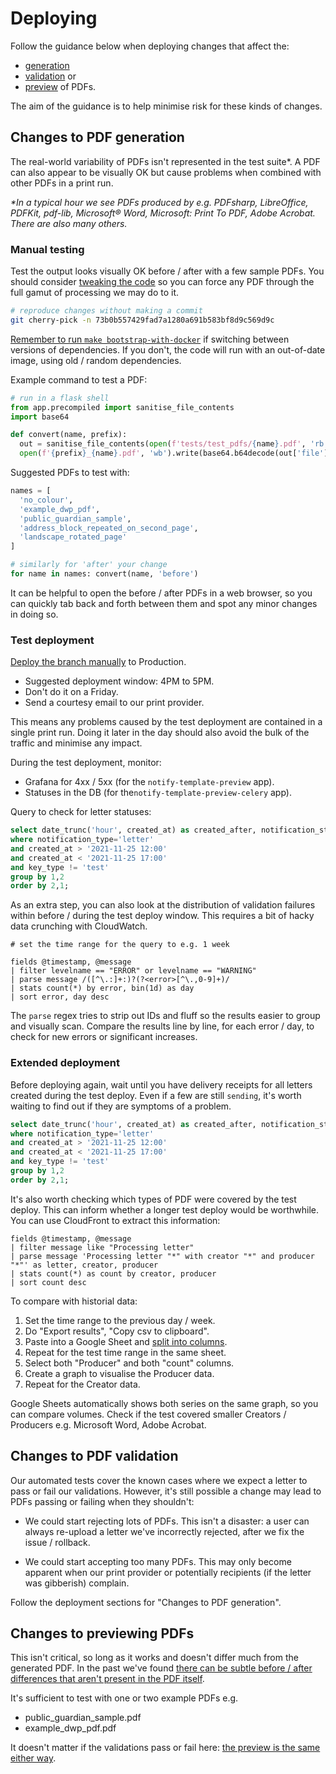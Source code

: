 # Deploying

Follow the guidance below when deploying changes that affect the:

- [generation](#changes-to-pdf-generation)
- [validation](#changes-to-pdf-validation) or
- [preview](#changes-to-previewing-pdfs) of PDFs.

The aim of the guidance is to help minimise risk for these kinds of changes.

## Changes to PDF generation

The real-world variability of PDFs isn't represented in the test suite*. A PDF can also appear to be visually OK but cause problems when combined with other PDFs in a print run.

_*In a typical hour we see PDFs produced by e.g. PDFsharp, LibreOffice, PDFKit, pdf-lib, Microsoft® Word, Microsoft: Print To PDF, Adobe Acrobat. There are also many others._

### Manual testing

Test the output looks visually OK before / after with a few sample PDFs. You should consider [tweaking the code](https://github.com/alphagov/notifications-template-preview/commit/73b0b557429fad7a1280a691b583bf8d9c569d9c) so you can force any PDF through the full gamut of processing we may do to it.

```bash
# reproduce changes without making a commit
git cherry-pick -n 73b0b557429fad7a1280a691b583bf8d9c569d9c
```

[Remember to run `make bootstrap-with-docker`](https://github.com/alphagov/notifications-template-preview#docker-container) if switching between versions of dependencies. If you don't, the code will run with an out-of-date image, using old / random dependencies.

Example command to test a PDF:

```python
# run in a flask shell
from app.precompiled import sanitise_file_contents
import base64

def convert(name, prefix):
  out = sanitise_file_contents(open(f'tests/test_pdfs/{name}.pdf', 'rb').read(), allow_international_letters=True, filename='foo')
  open(f'{prefix}_{name}.pdf', 'wb').write(base64.b64decode(out['file'].encode('utf-8')))
```

Suggested PDFs to test with:

```python
names = [
  'no_colour',
  'example_dwp_pdf',
  'public_guardian_sample',
  'address_block_repeated_on_second_page',
  'landscape_rotated_page'
]

# similarly for 'after' your change
for name in names: convert(name, 'before')
```

It can be helpful to open the before / after PDFs in a web browser, so you can quickly tab back and forth between them and spot any minor changes in doing so.

### Test deployment

[Deploy the branch manually](https://github.com/alphagov/notifications-manuals/wiki/Merging-and-deploying#docker-apps-antivirus-template-preview) to Production.

- Suggested deployment window: 4PM to 5PM.
- Don't do it on a Friday.
- Send a courtesy email to our print provider.

This means any problems caused by the test deployment are contained in a single print run. Doing it later in the day should also avoid the bulk of the traffic and minimise any impact.

During the test deployment, monitor:

- Grafana for 4xx / 5xx (for the `notify-template-preview` app).
- Statuses in the DB (for the`notify-template-preview-celery` app).

Query to check for letter statuses:

```sql
select date_trunc('hour', created_at) as created_after, notification_status, count(*) from notifications
where notification_type='letter'
and created_at > '2021-11-25 12:00'
and created_at < '2021-11-25 17:00'
and key_type != 'test'
group by 1,2
order by 2,1;
```

As an extra step, you can also look at the distribution of validation failures within before / during the test deploy window. This requires a bit of hacky data crunching with CloudWatch.

```
# set the time range for the query to e.g. 1 week

fields @timestamp, @message
| filter levelname == "ERROR" or levelname == "WARNING"
| parse message /([^\.:]+:)?(?<error>[^\.,0-9]+)/
| stats count(*) by error, bin(1d) as day
| sort error, day desc
```

The `parse` regex tries to strip out IDs and fluff so the results easier to group and visually scan. Compare the results line by line, for each error / day, to check for new errors or significant increases.

### Extended deployment

Before deploying again, wait until you have delivery receipts for all letters created during the test deploy. Even if a few are still `sending`, it's worth waiting to find out if they are symptoms of a problem.

```sql
select date_trunc('hour', created_at) as created_after, notification_status, count(*) from notifications
where notification_type='letter'
and created_at > '2021-11-25 12:00'
and created_at < '2021-11-25 17:00'
and key_type != 'test'
group by 1,2
order by 2,1;
```

It's also worth checking which types of PDF were covered by the test deploy. This can inform whether a longer test deploy would be worthwhile. You can use CloudFront to extract this information:

```
fields @timestamp, @message
| filter message like "Processing letter"
| parse message 'Processing letter "*" with creator "*" and producer "*"' as letter, creator, producer
| stats count(*) as count by creator, producer
| sort count desc
```

To compare with historial data:

1. Set the time range to the previous day / week.
2. Do "Export results", "Copy csv to clipboard".
3. Paste into a Google Sheet and [split into columns](https://support.google.com/docs/answer/6325535).
4. Repeat for the test time range in the same sheet.
5. Select both "Producer" and both "count" columns.
6. Create a graph to visualise the Producer data.
7. Repeat for the Creator data.

Google Sheets automatically shows both series on the same graph, so you can compare volumes. Check if the test covered smaller Creators / Producers e.g. Microsoft Word, Adobe Acrobat.

## Changes to PDF validation

Our automated tests cover the known cases where we expect a letter to pass or fail our validations. However, it's still possible a change may lead to PDFs passing or failing when they shouldn't:

- We could start rejecting lots of PDFs. This isn't a disaster: a user can always re-upload a letter we've incorrectly rejected, after we fix the issue / rollback.

- We could start accepting too many PDFs. This may only become apparent when our print provider or potentially recipients (if the letter was gibberish) complain.

Follow the deployment sections for "Changes to PDF generation".

## Changes to previewing PDFs

This isn't critical, so long as it works and doesn't differ much from the generated PDF. In the past we've found [there can be subtle before / after differences that aren't present in the PDF itself](https://github.com/alphagov/notifications-template-preview/pull/591#issuecomment-979284671).

It's sufficient to test with one or two example PDFs e.g.

- public_guardian_sample.pdf
- example_dwp_pdf.pdf

It doesn't matter if the validations pass or fail here: [the preview is the same either way](https://github.com/alphagov/notifications-admin/blob/5e8d0623de85eb0b10572635cdfc15ff6f35db32/app/templates/views/uploads/preview.html#L48).
